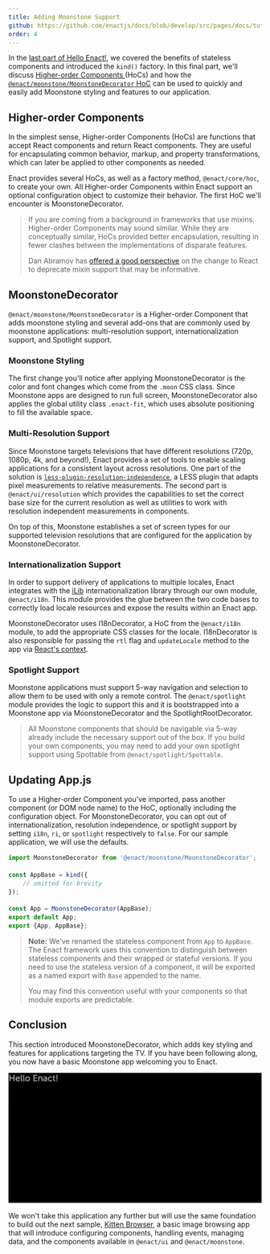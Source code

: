 ```yaml
---
title: Adding Moonstone Support
github: https://github.com/enactjs/docs/blob/develop/src/pages/docs/tutorials/tutorial-hello-enact/adding-moonstone-support/index.md
order: 4
---
```

In the [last part of Hello Enact!](../kind/), we covered the benefits of stateless components
and introduced the `kind()` factory. In this final part, we'll discuss [Higher-order Components
](#higher-order-components) (HoCs) and how the [`@enact/moonstone/MoonstoneDecorator`
HoC](#moonstonedecorator) can be used to quickly and easily add Moonstone styling and features to
our application.

## Higher-order Components

In the simplest sense, Higher-order Components (HoCs) are functions that accept React components and
return React components. They are useful for encapsulating common behavior, markup, and property
transformations, which can later be applied to other components as needed.

Enact provides several HoCs, as well as a factory method, `@enact/core/hoc`, to create
your own. All Higher-order Components within Enact support an optional configuration object to
customize their behavior. The first HoC we'll encounter is MoonstoneDecorator.

> If you are coming from a background in frameworks that use mixins, Higher-order Components
> may sound similar. While they are conceptually similar, HoCs provided better encapsulation,
> resulting in fewer clashes between the implementations of disparate features.
>
> Dan Abramov has [offered a good perspective](https://medium.com/@dan_abramov/mixins-are-dead-long-live-higher-order-components-94a0d2f9e750)
> on the change to React to deprecate mixin support that may be informative.

## MoonstoneDecorator

`@enact/moonstone/MoonstoneDecorator` is a Higher-order Component that adds moonstone styling and
several add-ons that are commonly used by moonstone applications: multi-resolution support,
internationalization support, and Spotlight support.

### Moonstone Styling

The first change you'll notice after applying MoonstoneDecorator is the color and font changes which
come from the `.moon` CSS class. Since Moonstone apps are designed to run full screen,
MoonstoneDecorator also applies the global utility class `.enact-fit`, which uses absolute
positioning to fill the available space.

### Multi-Resolution Support

Since Moonstone targets televisions that have different resolutions (720p, 1080p, 4k, and beyond!),
Enact provides a set of tools to enable scaling applications for a consistent layout across
resolutions. One part of the solution is [`less-plugin-resolution-independence`](https://github.com/enactjs/less-plugin-resolution-independence),
a LESS plugin that adapts pixel measurements to relative measurements. The second part is
`@enact/ui/resolution` which provides the capabilities to set the correct base size for the current
resolution as well as utilities to work with resolution independent measurements in components.

On top of this, Moonstone establishes a set of screen types for our supported television
resolutions that are configured for the application by MoonstoneDecorator.

### Internationalization Support

In order to support delivery of applications to multiple locales, Enact integrates with the [iLib](https://sourceforge.net/projects/i18nlib/)
internationalization library through our own module, `@enact/i18n`. This module provides the glue
between the two code bases to correctly load locale resources and expose the results within an Enact
app.

MoonstoneDecorator uses I18nDecorator, a HoC from the `@enact/i18n` module, to add the appropriate CSS
classes for the locale. I18nDecorator is also responsible for passing the `rtl` flag and
`updateLocale` method to the app via [React's context](https://facebook.github.io/react/docs/context.html).

### Spotlight Support

Moonstone applications must support 5-way navigation and selection to allow them to be used with only a
remote control. The `@enact/spotlight` module provides the logic to support this and it is bootstrapped
into a Moonstone app via MoonstoneDecorator and the SpotlightRootDecorator.

> All Moonstone components that should be navigable via 5-way already include the necessary support
> out of the box. If you build your own components, you may need to add your own spotlight support
> using Spottable from `@enact/spotlight/Spottable`.

## Updating App.js

To use a Higher-order Component you've imported, pass another component (or DOM node name) to the
HoC, optionally including the configuration object. For MoonstoneDecorator, you can opt out of
internationalization, resolution independence, or spotlight support by setting `i18n`, `ri`, or
`spotlight` respectively to `false`. For our sample application, we will use the defaults.
```js
import MoonstoneDecorator from '@enact/moonstone/MoonstoneDecorator';

const AppBase = kind({
	// omitted for brevity
});

const App = MoonstoneDecorator(AppBase);
export default App;
export {App, AppBase};
```
> **Note:** We've renamed the stateless component from `App` to `AppBase`. The
> Enact framework uses this convention to distinguish between stateless components and their wrapped or stateful versions.
> If you need to use the stateless version of a component, it will be exported as a named export with
> `Base` appended to the name.
>
> You may find this convention useful with your components so that module exports are predictable.

## Conclusion

This section introduced MoonstoneDecorator, which adds key styling and features for applications
targeting the TV. If you have been following along, you now have a basic Moonstone app welcoming you
to Enact.

![Hello Moonstone!](Hello-Moonstone.png)

We won't take this application any further but will use the same foundation to build out the next
sample, [Kitten Browser](../../tutorial-kitten-browser/), a basic image browsing app that will introduce
configuring components, handling events, managing data, and the components available in `@enact/ui`
and `@enact/moonstone`.
